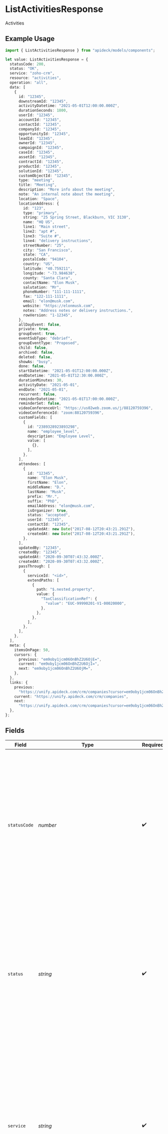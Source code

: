 # ListActivitiesResponse

Activities

## Example Usage

```typescript
import { ListActivitiesResponse } from "apideck/models/components";

let value: ListActivitiesResponse = {
  statusCode: 200,
  status: "OK",
  service: "zoho-crm",
  resource: "activities",
  operation: "all",
  data: [
    {
      id: "12345",
      downstreamId: "12345",
      activityDatetime: "2021-05-01T12:00:00.000Z",
      durationSeconds: 1800,
      userId: "12345",
      accountId: "12345",
      contactId: "12345",
      companyId: "12345",
      opportunityId: "12345",
      leadId: "12345",
      ownerId: "12345",
      campaignId: "12345",
      caseId: "12345",
      assetId: "12345",
      contractId: "12345",
      productId: "12345",
      solutionId: "12345",
      customObjectId: "12345",
      type: "meeting",
      title: "Meeting",
      description: "More info about the meeting",
      note: "An internal note about the meeting",
      location: "Space",
      locationAddress: {
        id: "123",
        type: "primary",
        string: "25 Spring Street, Blackburn, VIC 3130",
        name: "HQ US",
        line1: "Main street",
        line2: "apt #",
        line3: "Suite #",
        line4: "delivery instructions",
        streetNumber: "25",
        city: "San Francisco",
        state: "CA",
        postalCode: "94104",
        country: "US",
        latitude: "40.759211",
        longitude: "-73.984638",
        county: "Santa Clara",
        contactName: "Elon Musk",
        salutation: "Mr",
        phoneNumber: "111-111-1111",
        fax: "122-111-1111",
        email: "elon@musk.com",
        website: "https://elonmusk.com",
        notes: "Address notes or delivery instructions.",
        rowVersion: "1-12345",
      },
      allDayEvent: false,
      private: true,
      groupEvent: true,
      eventSubType: "debrief",
      groupEventType: "Proposed",
      child: false,
      archived: false,
      deleted: false,
      showAs: "busy",
      done: false,
      startDatetime: "2021-05-01T12:00:00.000Z",
      endDatetime: "2021-05-01T12:30:00.000Z",
      durationMinutes: 30,
      activityDate: "2021-05-01",
      endDate: "2021-05-01",
      recurrent: false,
      reminderDatetime: "2021-05-01T17:00:00.000Z",
      reminderSet: false,
      videoConferenceUrl: "https://us02web.zoom.us/j/88120759396",
      videoConferenceId: "zoom:88120759396",
      customFields: [
        {
          id: "2389328923893298",
          name: "employee_level",
          description: "Employee Level",
          value: [
            {},
          ],
        },
      ],
      attendees: [
        {
          id: "12345",
          name: "Elon Musk",
          firstName: "Elon",
          middleName: "D.",
          lastName: "Musk",
          prefix: "Mr.",
          suffix: "PhD",
          emailAddress: "elon@musk.com",
          isOrganizer: true,
          status: "accepted",
          userId: "12345",
          contactId: "12345",
          updatedAt: new Date("2017-08-12T20:43:21.291Z"),
          createdAt: new Date("2017-08-12T20:43:21.291Z"),
        },
      ],
      updatedBy: "12345",
      createdBy: "12345",
      updatedAt: "2020-09-30T07:43:32.000Z",
      createdAt: "2020-09-30T07:43:32.000Z",
      passThrough: [
        {
          serviceId: "<id>",
          extendPaths: [
            {
              path: "$.nested.property",
              value: {
                "TaxClassificationRef": {
                  "value": "EUC-99990201-V1-00020000",
                },
              },
            },
          ],
        },
      ],
    },
  ],
  meta: {
    itemsOnPage: 50,
    cursors: {
      previous: "em9oby1jcm06OnBhZ2U6OjE=",
      current: "em9oby1jcm06OnBhZ2U6OjI=",
      next: "em9oby1jcm06OnBhZ2U6OjM=",
    },
  },
  links: {
    previous:
      "https://unify.apideck.com/crm/companies?cursor=em9oby1jcm06OnBhZ2U6OjE%3D",
    current: "https://unify.apideck.com/crm/companies",
    next:
      "https://unify.apideck.com/crm/companies?cursor=em9oby1jcm06OnBhZ2U6OjM",
  },
};
```

## Fields

| Field                                                                                                                                                                                                                                                                                                                               | Type                                                                                                                                                                                                                                                                                                                                | Required                                                                                                                                                                                                                                                                                                                            | Description                                                                                                                                                                                                                                                                                                                         | Example                                                                                                                                                                                                                                                                                                                             |
| ----------------------------------------------------------------------------------------------------------------------------------------------------------------------------------------------------------------------------------------------------------------------------------------------------------------------------------- | ----------------------------------------------------------------------------------------------------------------------------------------------------------------------------------------------------------------------------------------------------------------------------------------------------------------------------------- | ----------------------------------------------------------------------------------------------------------------------------------------------------------------------------------------------------------------------------------------------------------------------------------------------------------------------------------- | ----------------------------------------------------------------------------------------------------------------------------------------------------------------------------------------------------------------------------------------------------------------------------------------------------------------------------------- | ----------------------------------------------------------------------------------------------------------------------------------------------------------------------------------------------------------------------------------------------------------------------------------------------------------------------------------- |
| `statusCode`                                                                                                                                                                                                                                                                                                                        | *number*                                                                                                                                                                                                                                                                                                                            | :heavy_check_mark:                                                                                                                                                                                                                                                                                                                  | The HTTP response status code indicating the result of the API request. This integer value helps determine whether the request was successful (e.g., 200 for success) or if there was an error (e.g., 404 for not found). It is crucial for error handling and debugging in client applications.                                    | 200                                                                                                                                                                                                                                                                                                                                 |
| `status`                                                                                                                                                                                                                                                                                                                            | *string*                                                                                                                                                                                                                                                                                                                            | :heavy_check_mark:                                                                                                                                                                                                                                                                                                                  | A string representation of the HTTP response status, such as 'OK' for a successful request or 'Not Found' for an error. This provides a human-readable status message that complements the status code, aiding in quick understanding of the response outcome.                                                                      | OK                                                                                                                                                                                                                                                                                                                                  |
| `service`                                                                                                                                                                                                                                                                                                                           | *string*                                                                                                                                                                                                                                                                                                                            | :heavy_check_mark:                                                                                                                                                                                                                                                                                                                  | The Apideck ID of the service provider from which the CRM activities are retrieved. This string identifier is essential for distinguishing between different service providers integrated with the Apideck platform, ensuring that the data source is correctly identified in the response.                                         | zoho-crm                                                                                                                                                                                                                                                                                                                            |
| `resource`                                                                                                                                                                                                                                                                                                                          | *string*                                                                                                                                                                                                                                                                                                                            | :heavy_check_mark:                                                                                                                                                                                                                                                                                                                  | The name of the unified API resource that was accessed, such as 'activities'. This string value helps developers understand which specific resource the operation was performed on, facilitating better organization and management of API interactions.                                                                            | activities                                                                                                                                                                                                                                                                                                                          |
| `operation`                                                                                                                                                                                                                                                                                                                         | *string*                                                                                                                                                                                                                                                                                                                            | :heavy_check_mark:                                                                                                                                                                                                                                                                                                                  | The specific operation that was performed, represented as a string. For this GET request, it typically indicates the retrieval of data, helping developers track the type of action executed by the API call.                                                                                                                       | all                                                                                                                                                                                                                                                                                                                                 |
| `data`                                                                                                                                                                                                                                                                                                                              | [components.ListActivitiesResponseData](../../models/components/listactivitiesresponsedata.md)[]                                                                                                                                                                                                                                    | :heavy_check_mark:                                                                                                                                                                                                                                                                                                                  | An array containing a list of CRM activities. Each element in the array represents a single activity record, providing detailed information about customer interactions. This array is the primary container for the activity data returned by the API, allowing developers to iterate over and process each activity individually. |                                                                                                                                                                                                                                                                                                                                     |
| `meta`                                                                                                                                                                                                                                                                                                                              | [components.ListActivitiesResponseMeta](../../models/components/listactivitiesresponsemeta.md)                                                                                                                                                                                                                                      | :heavy_minus_sign:                                                                                                                                                                                                                                                                                                                  | The 'meta' object contains metadata about the API response, providing additional context and information about the data returned. It typically includes pagination details and other relevant metadata that help in understanding the scope and limits of the response.                                                             |                                                                                                                                                                                                                                                                                                                                     |
| `links`                                                                                                                                                                                                                                                                                                                             | [components.ListActivitiesResponseLinks](../../models/components/listactivitiesresponselinks.md)                                                                                                                                                                                                                                    | :heavy_minus_sign:                                                                                                                                                                                                                                                                                                                  | The 'links' object contains URLs for navigating between pages of results in the API response. It includes links to the current and previous pages, facilitating easy access to different parts of the dataset.                                                                                                                      |                                                                                                                                                                                                                                                                                                                                     |
